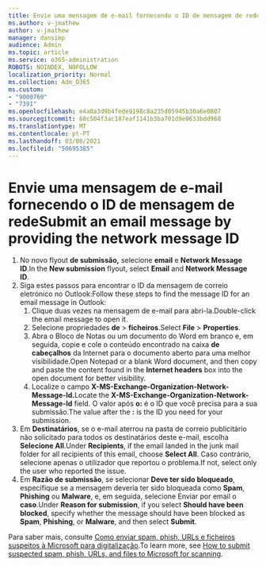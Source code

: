 ```yaml
---
title: Envie uma mensagem de e-mail fornecendo o ID de mensagem de rede
ms.author: v-jmathew
author: v-jmathew
manager: dansimp
audience: Admin
ms.topic: article
ms.service: o365-administration
ROBOTS: NOINDEX, NOFOLLOW
localization_priority: Normal
ms.collection: Adm_O365
ms.custom:
- "9000760"
- "7391"
ms.openlocfilehash: e4a0a3d9b4fede9198c8a235d05945b30a6e0807
ms.sourcegitcommit: 60c504f3ac187eaf1141b3ba701d9e0633bdd968
ms.translationtype: MT
ms.contentlocale: pt-PT
ms.lasthandoff: 03/08/2021
ms.locfileid: "50695385"
---
```

# <a name="submit-an-email-message-by-providing-the-network-message-id"></a><span data-ttu-id="6bc54-102">Envie uma mensagem de e-mail fornecendo o ID de mensagem de rede</span><span class="sxs-lookup"><span data-stu-id="6bc54-102">Submit an email message by providing the network message ID</span></span>

1. <span data-ttu-id="6bc54-103">No novo flyout **de submissão,** selecione **email** e **Network Message ID**.</span><span class="sxs-lookup"><span data-stu-id="6bc54-103">In the **New submission** flyout, select **Email** and **Network Message ID**.</span></span>
2. <span data-ttu-id="6bc54-104">Siga estes passos para encontrar o ID da mensagem de correio eletrónico no Outlook:</span><span class="sxs-lookup"><span data-stu-id="6bc54-104">Follow these steps to find the message ID for an email message in Outlook:</span></span>
    1. <span data-ttu-id="6bc54-105">Clique duas vezes na mensagem de e-mail para abri-la.</span><span class="sxs-lookup"><span data-stu-id="6bc54-105">Double-click the email message to open it.</span></span>
    1. <span data-ttu-id="6bc54-106">Selecione propriedades **de**  >  **ficheiros**.</span><span class="sxs-lookup"><span data-stu-id="6bc54-106">Select **File** > **Properties**.</span></span>
    1. <span data-ttu-id="6bc54-107">Abra o Bloco de Notas ou um documento do Word em branco e, em seguida, copie e cole o conteúdo encontrado na caixa **de cabeçalhos** da Internet para o documento aberto para uma melhor visibilidade.</span><span class="sxs-lookup"><span data-stu-id="6bc54-107">Open Notepad or a blank Word document, and then copy and paste the content found in the **Internet headers** box into the open document for better visibility.</span></span>
    1. <span data-ttu-id="6bc54-108">Localize o campo **X-MS-Exchange-Organization-Network-Message-Id.**</span><span class="sxs-lookup"><span data-stu-id="6bc54-108">Locate the **X-MS-Exchange-Organization-Network-Message-Id** field.</span></span> <span data-ttu-id="6bc54-109">O valor após **o:** é o ID que você precisa para a sua submissão.</span><span class="sxs-lookup"><span data-stu-id="6bc54-109">The value after the **:** is the ID you need for your submission.</span></span>
3. <span data-ttu-id="6bc54-110">Em **Destinatários**, se o e-mail aterrou na pasta de correio publicitário não solicitado para todos os destinatários deste e-mail, escolha **Selecione All**.</span><span class="sxs-lookup"><span data-stu-id="6bc54-110">Under **Recipients**, if the email landed in the junk mail folder for all recipients of this email, choose **Select All**.</span></span> <span data-ttu-id="6bc54-111">Caso contrário, selecione apenas o utilizador que reportou o problema.</span><span class="sxs-lookup"><span data-stu-id="6bc54-111">If not, select only the user who reported the issue.</span></span>
4. <span data-ttu-id="6bc54-112">Em **Razão de submissão**, se selecionar **Deve ter sido bloqueado**, especifique se a mensagem deveria ter sido bloqueada como **Spam**, **Phishing** ou **Malware**, e, em seguida, selecione Enviar por email o **caso**.</span><span class="sxs-lookup"><span data-stu-id="6bc54-112">Under **Reason for submission**, if you select **Should have been blocked**, specify whether the message should have been blocked as **Spam**, **Phishing**, or **Malware**, and then select **Submit**.</span></span>

<span data-ttu-id="6bc54-113">Para saber mais, consulte [Como enviar spam, phish, URLs e ficheiros suspeitos à Microsoft para digitalização](https://go.microsoft.com/fwlink/?linkid=2101479).</span><span class="sxs-lookup"><span data-stu-id="6bc54-113">To learn more, see [How to submit suspected spam, phish, URLs, and files to Microsoft for scanning](https://go.microsoft.com/fwlink/?linkid=2101479).</span></span>
